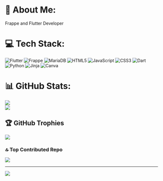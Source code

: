 # 💫 About Me:
Frappe and Flutter Developer


# 💻 Tech Stack:
![Flutter](https://img.shields.io/badge/Flutter-%2302569B.svg?style=for-the-badge&logo=Flutter&logoColor=white) ![Frappe](https://img.shields.io/badge/Frappe-%23007BFF.svg?style=for-the-badge&logo=frappe&logoColor=white)
 ![MariaDB](https://img.shields.io/badge/MariaDB-003545?style=for-the-badge&logo=mariadb&logoColor=white) ![HTML5](https://img.shields.io/badge/html5-%23E34F26.svg?style=for-the-badge&logo=html5&logoColor=white) ![JavaScript](https://img.shields.io/badge/javascript-%23323330.svg?style=for-the-badge&logo=javascript&logoColor=%23F7DF1E) ![CSS3](https://img.shields.io/badge/css3-%231572B6.svg?style=for-the-badge&logo=css3&logoColor=white) ![Dart](https://img.shields.io/badge/dart-%230175C2.svg?style=for-the-badge&logo=dart&logoColor=white) ![Python](https://img.shields.io/badge/python-3670A0?style=for-the-badge&logo=python&logoColor=ffdd54) ![Jinja](https://img.shields.io/badge/jinja-white.svg?style=for-the-badge&logo=jinja&logoColor=black) ![Canva](https://img.shields.io/badge/Canva-%2300C4CC.svg?style=for-the-badge&logo=Canva&logoColor=white) 
# 📊 GitHub Stats:
![](https://github-readme-stats.vercel.app/api?username=i-am-vimal&theme=dracula&hide_border=false&include_all_commits=true&count_private=true)<br/>
![](https://github-readme-streak-stats.herokuapp.com/?user=i-am-vimal&theme=dracula&hide_border=false)<br/>
<!--![](https://github-readme-stats.vercel.app/api/top-langs/?username=i-am-vimal&theme=dracula&hide_border=false&include_all_commits=true&count_private=true&layout=compact)-->

## 🏆 GitHub Trophies
![](https://github-profile-trophy.vercel.app/?username=i-am-vimal&theme=dracula&no-frame=false&no-bg=true&margin-w=4)

### 🔝 Top Contributed Repo
![](https://github-contributor-stats.vercel.app/api?username=i-am-vimal&limit=5&theme=dracula&combine_all_yearly_contributions=true)

---
[![](https://visitcount.itsvg.in/api?id=i-am-vimal&icon=0&color=0)](https://visitcount.itsvg.in)

<!-- Proudly created with GPRM ( https://gprm.itsvg.in ) -->
